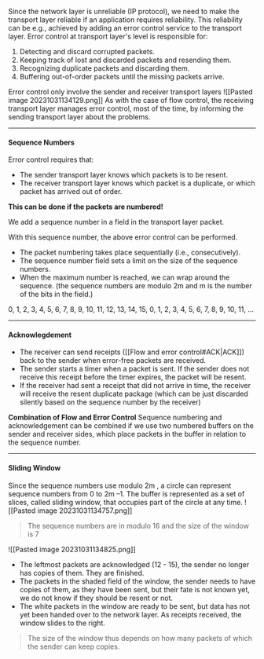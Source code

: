 Since the network layer is unreliable (IP protocol), we need to make the transport layer reliable if an application requires reliability.
This reliability can be e.g., achieved by adding an error control service to the transport layer.
Error control at transport layer's level is responsible for:
1. Detecting and discard corrupted packets.
2. Keeping track of lost and discarded packets and resending them.
3. Recognizing duplicate packets and discarding them.
4. Buffering out-of-order packets until the missing packets arrive.

Error control only involve the sender and receiver transport layers
![[Pasted image 20231031134129.png]]
As with the case of flow control, the receiving transport layer manages error control, most of the time, by informing the sending transport layer about the problems.

***
#### Sequence Numbers
Error control requires that:
* The sender transport layer knows which packets is to be resent.
* The receiver transport layer knows which packet is a duplicate, or which packet has arrived out of order.

**This can be done if the packets are numbered!**

We add a sequence number in a field in the transport layer packet.

With this sequence number, the above error control can be performed.

* The packet numbering takes place sequentially (i.e., consecutively).
* The sequence number field sets a limit on the size of the sequence numbers.
* When the maximum number is reached, we can wrap around the sequence. (the sequence numbers are modulo 2m and m is the number of the bits in the field.)

0, 1, 2, 3, 4, 5, 6, 7, 8, 9, 10, 11, 12, 13, 14, 15, 0, 1, 2, 3, 4, 5, 6, 7, 8, 9, 10, 11, ...

***
#### Acknowlegdement
* The receiver can send receipts ([[Flow and error control#ACK|ACK]]) back to the sender when error-free packets are received.
* The sender starts a timer when a packet is sent. If the sender does not receive this receipt before the timer expires, the packet will be resent.
* If the receiver had sent a receipt that did not arrive in time, the receiver will receive the resent duplicate package (which can be just discarded silently based on the sequence number by the receiver)

**Combination of Flow and Error Control**
Sequence numbering and acknowledgement can be combined if we use two numbered buffers on the sender and receiver sides, which place packets in the buffer in relation to the sequence number.

***
#### Sliding Window
Since the sequence numbers use modulo 2m , a circle can represent sequence numbers from 0 to 2m –1. The buffer is represented as a set of slices, called sliding window, that occupies part of the circle at any time.
![[Pasted image 20231031134757.png]]
>The sequence numbers are in modulo 16 and the size of the window is 7

![[Pasted image 20231031134825.png]]
* The leftmost packets are acknowledged (12 - 15), the sender no longer has copies of them. They are finished.
* The packets in the shaded field of the window, the sender needs to have copies of them, as they have been sent, but their fate is not known yet, we do not know if they should be resent or not.
* The white packets in the window are ready to be sent, but data has not yet been handed over to the network layer. As receipts received, the window slides to the right.
>The size of the window thus depends on how many packets of which the sender can keep copies.
